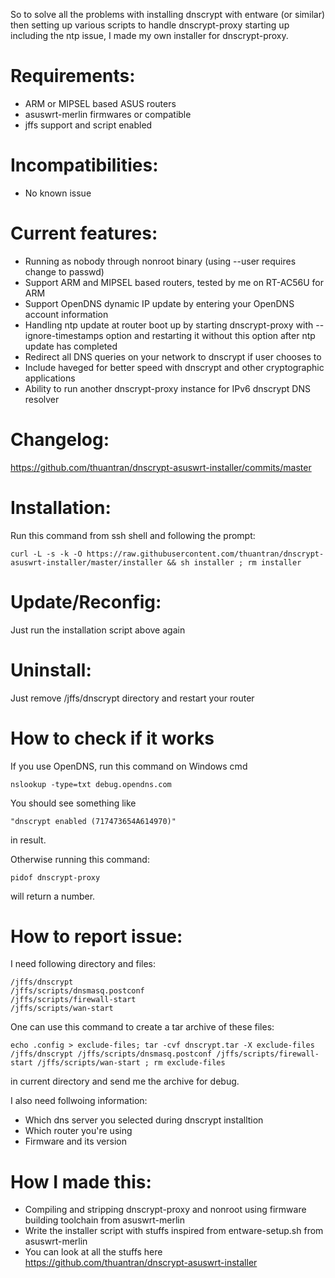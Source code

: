 So to solve all the problems with installing dnscrypt with entware (or similar) then setting up various scripts to handle dnscrypt-proxy starting up including the ntp issue, I made my own installer for dnscrypt-proxy.

# Requirements:
- ARM or MIPSEL based ASUS routers
- asuswrt-merlin firmwares or compatible
- jffs support and script enabled

# Incompatibilities:
- No known issue

# Current features:
- Running as nobody through nonroot binary (using --user requires change to passwd)
- Support ARM and MIPSEL based routers, tested by me on RT-AC56U for ARM
- Support OpenDNS dynamic IP update by entering your OpenDNS account information
- Handling ntp update at router boot up by starting dnscrypt-proxy with --ignore-timestamps option and restarting it without this option after ntp update has completed
- Redirect all DNS queries on your network to dnscrypt if user chooses to
- Include haveged for better speed with dnscrypt and other cryptographic applications
- Ability to run another dnscrypt-proxy instance for IPv6 dnscrypt DNS resolver

# Changelog:
https://github.com/thuantran/dnscrypt-asuswrt-installer/commits/master

# Installation:
Run this command from ssh shell and following the prompt:
```
curl -L -s -k -O https://raw.githubusercontent.com/thuantran/dnscrypt-asuswrt-installer/master/installer && sh installer ; rm installer
```
# Update/Reconfig:
Just run the installation script above again

# Uninstall:
Just remove /jffs/dnscrypt directory and restart your router

# How to check if it works
If you use OpenDNS, run this command on Windows cmd
```
nslookup -type=txt debug.opendns.com
```
You should see something like
```
"dnscrypt enabled (717473654A614970)"
```
in result.

Otherwise running this command:
```
pidof dnscrypt-proxy
```
will return a number.

# How to report issue:
I need following directory and files:
```
/jffs/dnscrypt
/jffs/scripts/dnsmasq.postconf
/jffs/scripts/firewall-start
/jffs/scripts/wan-start
```
One can use this command to create a tar archive of these files:
```
echo .config > exclude-files; tar -cvf dnscrypt.tar -X exclude-files /jffs/dnscrypt /jffs/scripts/dnsmasq.postconf /jffs/scripts/firewall-start /jffs/scripts/wan-start ; rm exclude-files
```
in current directory and send me the archive for debug.

I also need follwoing information:
- Which dns server you selected during dnscrypt installtion
- Which router you're using
- Firmware and its version

# How I made this:
- Compiling and stripping dnscrypt-proxy and nonroot using firmware building toolchain from asuswrt-merlin
- Write the installer script with stuffs inspired from entware-setup.sh from asuswrt-merlin
- You can look at all the stuffs here https://github.com/thuantran/dnscrypt-asuswrt-installer
